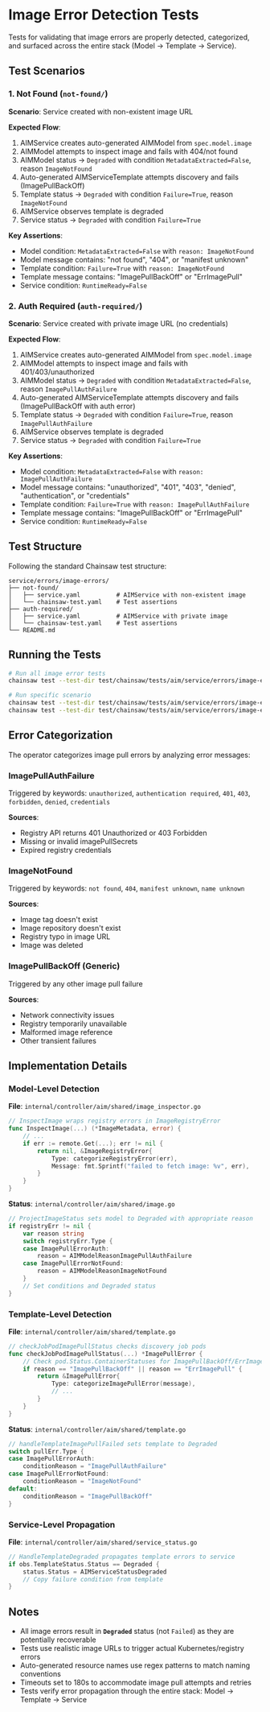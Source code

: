 # Image Error Detection Tests

Tests for validating that image errors are properly detected, categorized, and surfaced across the entire stack (Model → Template → Service).

## Test Scenarios

### 1. Not Found (`not-found/`)

**Scenario**: Service created with non-existent image URL

**Expected Flow**:
1. AIMService creates auto-generated AIMModel from `spec.model.image`
2. AIMModel attempts to inspect image and fails with 404/not found
3. AIMModel status → `Degraded` with condition `MetadataExtracted=False`, reason `ImageNotFound`
4. Auto-generated AIMServiceTemplate attempts discovery and fails (ImagePullBackOff)
5. Template status → `Degraded` with condition `Failure=True`, reason `ImageNotFound`
6. AIMService observes template is degraded
7. Service status → `Degraded` with condition `Failure=True`

**Key Assertions**:
- Model condition: `MetadataExtracted=False` with `reason: ImageNotFound`
- Model message contains: "not found", "404", or "manifest unknown"
- Template condition: `Failure=True` with `reason: ImageNotFound`
- Template message contains: "ImagePullBackOff" or "ErrImagePull"
- Service condition: `RuntimeReady=False`

### 2. Auth Required (`auth-required/`)

**Scenario**: Service created with private image URL (no credentials)

**Expected Flow**:
1. AIMService creates auto-generated AIMModel from `spec.model.image`
2. AIMModel attempts to inspect image and fails with 401/403/unauthorized
3. AIMModel status → `Degraded` with condition `MetadataExtracted=False`, reason `ImagePullAuthFailure`
4. Auto-generated AIMServiceTemplate attempts discovery and fails (ImagePullBackOff with auth error)
5. Template status → `Degraded` with condition `Failure=True`, reason `ImagePullAuthFailure`
6. AIMService observes template is degraded
7. Service status → `Degraded` with condition `Failure=True`

**Key Assertions**:
- Model condition: `MetadataExtracted=False` with `reason: ImagePullAuthFailure`
- Model message contains: "unauthorized", "401", "403", "denied", "authentication", or "credentials"
- Template condition: `Failure=True` with `reason: ImagePullAuthFailure`
- Template message contains: "ImagePullBackOff" or "ErrImagePull"
- Service condition: `RuntimeReady=False`

## Test Structure

Following the standard Chainsaw test structure:

```
service/errors/image-errors/
├── not-found/
│   ├── service.yaml          # AIMService with non-existent image
│   └── chainsaw-test.yaml    # Test assertions
├── auth-required/
│   ├── service.yaml          # AIMService with private image
│   └── chainsaw-test.yaml    # Test assertions
└── README.md
```

## Running the Tests

```bash
# Run all image error tests
chainsaw test --test-dir test/chainsaw/tests/aim/service/errors/image-errors

# Run specific scenario
chainsaw test --test-dir test/chainsaw/tests/aim/service/errors/image-errors/not-found
chainsaw test --test-dir test/chainsaw/tests/aim/service/errors/image-errors/auth-required
```

## Error Categorization

The operator categorizes image pull errors by analyzing error messages:

### ImagePullAuthFailure
Triggered by keywords: `unauthorized`, `authentication required`, `401`, `403`, `forbidden`, `denied`, `credentials`

**Sources**:
- Registry API returns 401 Unauthorized or 403 Forbidden
- Missing or invalid imagePullSecrets
- Expired registry credentials

### ImageNotFound
Triggered by keywords: `not found`, `404`, `manifest unknown`, `name unknown`

**Sources**:
- Image tag doesn't exist
- Image repository doesn't exist
- Registry typo in image URL
- Image was deleted

### ImagePullBackOff (Generic)
Triggered by any other image pull failure

**Sources**:
- Network connectivity issues
- Registry temporarily unavailable
- Malformed image reference
- Other transient failures

## Implementation Details

### Model-Level Detection
**File**: `internal/controller/aim/shared/image_inspector.go`

```go
// InspectImage wraps registry errors in ImageRegistryError
func InspectImage(...) (*ImageMetadata, error) {
    // ...
    if err := remote.Get(...); err != nil {
        return nil, &ImageRegistryError{
            Type: categorizeRegistryError(err),
            Message: fmt.Sprintf("failed to fetch image: %v", err),
        }
    }
}
```

**Status**: `internal/controller/aim/shared/image.go`
```go
// ProjectImageStatus sets model to Degraded with appropriate reason
if registryErr != nil {
    var reason string
    switch registryErr.Type {
    case ImagePullErrorAuth:
        reason = AIMModelReasonImagePullAuthFailure
    case ImagePullErrorNotFound:
        reason = AIMModelReasonImageNotFound
    }
    // Set conditions and Degraded status
}
```

### Template-Level Detection
**File**: `internal/controller/aim/shared/template.go`

```go
// checkJobPodImagePullStatus checks discovery job pods
func checkJobPodImagePullStatus(...) *ImagePullError {
    // Check pod.Status.ContainerStatuses for ImagePullBackOff/ErrImagePull
    if reason == "ImagePullBackOff" || reason == "ErrImagePull" {
        return &ImagePullError{
            Type: categorizeImagePullError(message),
            // ...
        }
    }
}
```

**Status**: `internal/controller/aim/shared/template.go`
```go
// handleTemplateImagePullFailed sets template to Degraded
switch pullErr.Type {
case ImagePullErrorAuth:
    conditionReason = "ImagePullAuthFailure"
case ImagePullErrorNotFound:
    conditionReason = "ImageNotFound"
default:
    conditionReason = "ImagePullBackOff"
}
```

### Service-Level Propagation
**File**: `internal/controller/aim/shared/service_status.go`

```go
// HandleTemplateDegraded propagates template errors to service
if obs.TemplateStatus.Status == Degraded {
    status.Status = AIMServiceStatusDegraded
    // Copy failure condition from template
}
```

## Notes

- All image errors result in **`Degraded`** status (not `Failed`) as they are potentially recoverable
- Tests use realistic image URLs to trigger actual Kubernetes/registry errors
- Auto-generated resource names use regex patterns to match naming conventions
- Timeouts set to 180s to accommodate image pull attempts and retries
- Tests verify error propagation through the entire stack: Model → Template → Service
